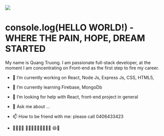  <img src="https://images.theconversation.com/files/298515/original/file-20191024-170449-1gpmbty.jpg?ixlib=rb-1.1.0&q=45&auto=format&w=1200&h=1200.0&fit=crop" /> 
 
 <h1>console.log(HELLO WORLD!) - WHERE THE PAIN, HOPE, DREAM STARTED</h1>

My name is Quang Truong. I am passionate full-stack developer, at the moment I am concentrating on Front-end as the first step to fire my career.

- 🔭 I’m currently working on React, Node Js, Express Js, CSS, HTML5, 
- 🌱 I’m currently learning Firebase, MongoDb

- 🤔 I’m looking for help with React, front-end project in general
- 💬 Ask me about ...
- 📫 How to be friend with me: please call 0406433423

-  👨‍✈️🛫🛬 🥓🍟🌭🍕🍗🥩🍣🍜🍛 😄🦈

